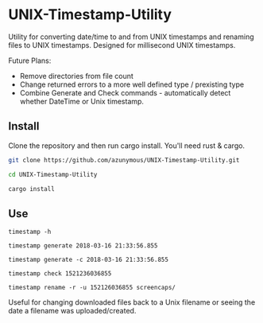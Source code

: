 # UNIX-Timestamp-Utility
Utility for converting date/time to and from UNIX timestamps and renaming files to UNIX timestamps.
Designed for millisecond UNIX timestamps. 

Future Plans:

- Remove directories from file count
- Change returned errors to a more well defined type / prexisting type
- Combine Generate and Check commands - automatically detect whether DateTime or Unix timestamp.

## Install
Clone the repository and then run cargo install. You'll need rust & cargo. 

````Bash
git clone https://github.com/azunymous/UNIX-Timestamp-Utility.git 

cd UNIX-Timestamp-Utility

cargo install
````

## Use
``timestamp -h ``

``timestamp generate 2018-03-16 21:33:56.855 ``

``timestamp generate -c 2018-03-16 21:33:56.855 ``

``timestamp check 1521236036855 ``

``timestamp rename -r -u 152126036855 screencaps/ ``

Useful for changing downloaded files back to a Unix filename or seeing the date a filename was uploaded/created. 